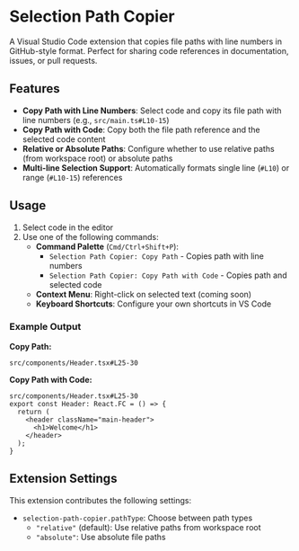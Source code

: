 # Selection Path Copier

A Visual Studio Code extension that copies file paths with line numbers in GitHub-style format. Perfect for sharing code references in documentation, issues, or pull requests.

## Features

- **Copy Path with Line Numbers**: Select code and copy its file path with line numbers (e.g., `src/main.ts#L10-15`)
- **Copy Path with Code**: Copy both the file path reference and the selected code content
- **Relative or Absolute Paths**: Configure whether to use relative paths (from workspace root) or absolute paths
- **Multi-line Selection Support**: Automatically formats single line (`#L10`) or range (`#L10-15`) references

## Usage

1. Select code in the editor
2. Use one of the following commands:
   - **Command Palette** (`Cmd/Ctrl+Shift+P`):
     - `Selection Path Copier: Copy Path` - Copies path with line numbers
     - `Selection Path Copier: Copy Path with Code` - Copies path and selected code
   - **Context Menu**: Right-click on selected text (coming soon)
   - **Keyboard Shortcuts**: Configure your own shortcuts in VS Code

### Example Output

**Copy Path:**
```
src/components/Header.tsx#L25-30
```

**Copy Path with Code:**
```
src/components/Header.tsx#L25-30
export const Header: React.FC = () => {
  return (
    <header className="main-header">
      <h1>Welcome</h1>
    </header>
  );
}
```

## Extension Settings

This extension contributes the following settings:

* `selection-path-copier.pathType`: Choose between path types
  - `"relative"` (default): Use relative paths from workspace root
  - `"absolute"`: Use absolute file paths
